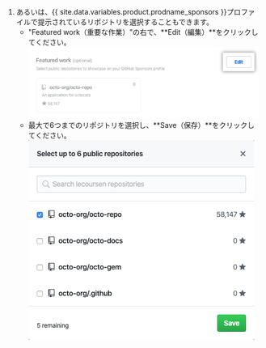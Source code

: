 1. あるいは、{{ site.data.variables.product.prodname_sponsors }}プロファイルで提示されているリポジトリを選択することもできます。
    - "Featured work（重要な作業）"の右で、**Edit（編集）**をクリックしてください。 ![重要な作業の編集ボタン](/assets/images/help/sponsors/featured-work-edit-button.png)
    - 最大で6つまでのリポジトリを選択し、**Save（保存）**をクリックしてください。 ![リポジトリの選択チェックボックス](/assets/images/help/sponsors/featured-work-select.png)